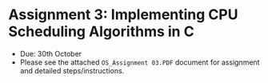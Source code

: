 # Assignment 3: Implementing CPU Scheduling Algorithms in C
- Due: 30th October
- Please see the attached `OS_Assignment 03.PDF` document for assignment and detailed steps/instructions.

